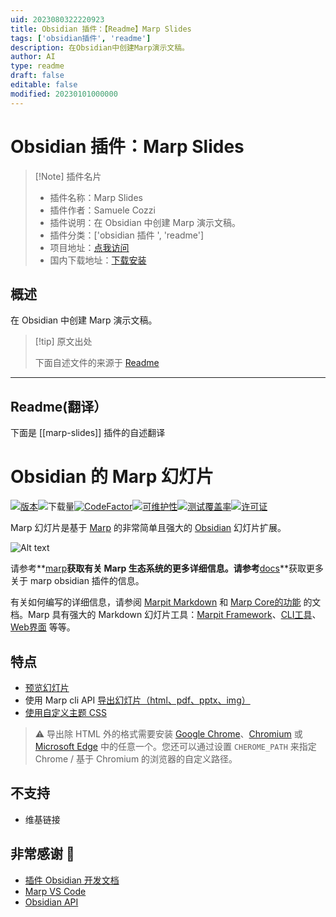 ```yaml
---
uid: 2023080322220923
title: Obsidian 插件：【Readme】Marp Slides
tags: ['obsidian插件', 'readme']
description: 在Obsidian中创建Marp演示文稿。
author: AI
type: readme
draft: false
editable: false
modified: 20230101000000
---
```


# Obsidian 插件：Marp Slides

> [!Note] 插件名片
> - 插件名称：Marp Slides
> - 插件作者：Samuele Cozzi
> - 插件说明：在 Obsidian 中创建 Marp 演示文稿。
> - 插件分类：['obsidian 插件 ', 'readme']
> - 项目地址：[点我访问](https://github.com/samuele-cozzi/obsidian-marp-slides)
> - 国内下载地址：[下载安装](https://pkmer.cn/products/plugin/pluginMarket/?marp-slides)

## 概述

在 Obsidian 中创建 Marp 演示文稿。

> [!tip] 原文出处
>
>下面自述文件的来源于 [Readme](https://ghproxy.net/https://raw.githubusercontent.com/samuele-cozzi/obsidian-marp-slides/main/README.md)
>

---

## Readme(翻译）

下面是 [[marp-slides]] 插件的自述翻译

# Obsidian 的 Marp 幻灯片

[![版本](https://img.shields.io/github/manifest-json/v/samuele-cozzi/obsidian-marp-slides?color=blue)](https://github.com/samuele-cozzi/obsidian-marp-slides/releases/latest)![下载量](https://img.shields.io/github/downloads/samuele-cozzi/obsidian-marp-slides/total)[![CodeFactor](https://www.codefactor.io/repository/github/samuele-cozzi/obsidian-marp-slides/badge)](https://www.codefactor.io/repository/github/samuele-cozzi/obsidian-marp-slides)[![可维护性](https://api.codeclimate.com/v1/badges/78932986b29ffe273e56/maintainability)](https://codeclimate.com/github/samuele-cozzi/obsidian-marp-slides/maintainability)[![测试覆盖率](https://api.codeclimate.com/v1/badges/78932986b29ffe273e56/test_coverage)](https://codeclimate.com/github/samuele-cozzi/obsidian-marp-slides/test_coverage)[![许可证](https://img.shields.io/github/license/samuele-cozzi/obsidian-marp-slides)](https://github.com/samuele-cozzi/obsidian-marp-slides/blob/main/LICENSE)

<!-- ![Obsidian下载量](https://img.shields.io/badge/dynamic/json?logo=obsidian&color=%23483699&label=downloads&query=%24%5B%22better-word-count%22%5D.downloads&url=https%3A%2F%2Fraw.githubusercontent.com%2Fobsidianmd%2Fobsidian-releases%2Fmaster%2Fcommunity-plugin-stats.json&style=for-the-badge) -->

Marp 幻灯片是基于 [Marp](https://marp.app/) 的非常简单且强大的 [Obsidian](href="https://obsidian.md") 幻灯片扩展。

![Alt text](docs/pictures/Screenshot%202023-03-09%20213346.png)

请参考**[marp](https://marp.app/)**获取有关 Marp 生态系统的更多详细信息。请参考**[docs](https://samuele-cozzi.github.io/obsidian-marp-slides/)**获取更多关于 marp obsidian 插件的信息。

有关如何编写的详细信息，请参阅 [Marpit Markdown](https://marpit.marp.app/markdown) 和 [Marp Core的功能](https://github.com/marp-team/marp-core#features) 的文档。Marp 具有强大的 Markdown 幻灯片工具：[Marpit Framework](https://marpit.marp.app/)、[CLI工具](https://github.com/marp-team/marp-cli)、[Web界面](https://web.marp.app/) 等等。

## 特点

- [预览幻灯片](https://samuele-cozzi.github.io/obsidian-marp-slides/SlidesPreview)
- 使用 Marp cli API [导出幻灯片（html、pdf、pptx、img）](https://samuele-cozzi.github.io/obsidian-marp-slides/SlidesExport)
- [使用自定义主题 CSS](https://samuele-cozzi.github.io/obsidian-marp-slides/SlidesCustomTheme)

> ⚠️ 导出除 HTML 外的格式需要安装 [Google Chrome](https://www.google.com/chrome/)、[Chromium](https://www.chromium.org/) 或 [Microsoft Edge](https://www.microsoft.com/edge) 中的任意一个。您还可以通过设置 `CHEROME_PATH` 来指定 Chrome / 基于 Chromium 的浏览器的自定义路径。

## 不支持

- 维基链接

## 非常感谢 👏

- [插件 Obsidian 开发文档](https://marcus.se.net/obsidian-plugin-docs/)
- [Marp VS Code](https://github.com/marp-team/marp-vscode)
- [Obsidian API](https://github.com/obsidianmd/obsidian-api)



